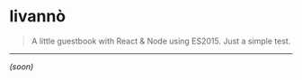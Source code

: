 # livannò

> A little guestbook with React & Node using ES2015. Just a simple test.

* * *

_(soon)_
